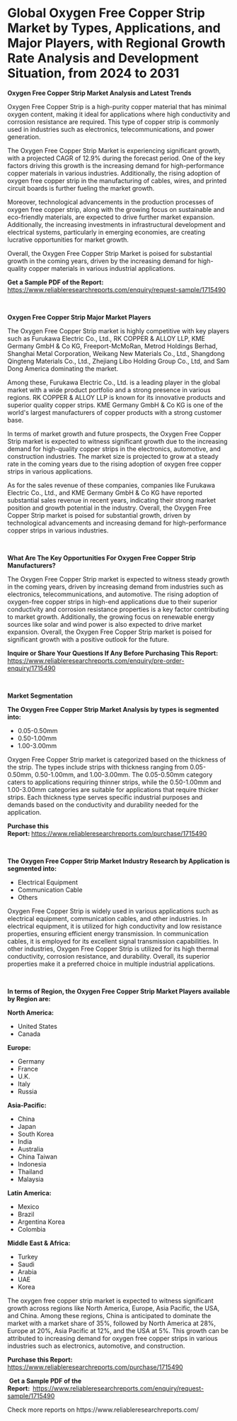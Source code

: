 <p><h1>Global Oxygen Free Copper Strip Market by Types, Applications, and Major Players, with Regional Growth Rate Analysis and Development Situation, from 2024 to 2031</h1></p><p><strong>Oxygen Free Copper Strip Market Analysis and Latest Trends</strong></p>
<p><p>Oxygen Free Copper Strip is a high-purity copper material that has minimal oxygen content, making it ideal for applications where high conductivity and corrosion resistance are required. This type of copper strip is commonly used in industries such as electronics, telecommunications, and power generation.</p><p>The Oxygen Free Copper Strip Market is experiencing significant growth, with a projected CAGR of 12.9% during the forecast period. One of the key factors driving this growth is the increasing demand for high-performance copper materials in various industries. Additionally, the rising adoption of oxygen free copper strip in the manufacturing of cables, wires, and printed circuit boards is further fueling the market growth.</p><p>Moreover, technological advancements in the production processes of oxygen free copper strip, along with the growing focus on sustainable and eco-friendly materials, are expected to drive further market expansion. Additionally, the increasing investments in infrastructural development and electrical systems, particularly in emerging economies, are creating lucrative opportunities for market growth.</p><p>Overall, the Oxygen Free Copper Strip Market is poised for substantial growth in the coming years, driven by the increasing demand for high-quality copper materials in various industrial applications.</p></p>
<p><strong>Get a Sample PDF of the Report:&nbsp;</strong> <a href="https://www.reliableresearchreports.com/enquiry/request-sample/1715490">https://www.reliableresearchreports.com/enquiry/request-sample/1715490</a></p>
<p>&nbsp;</p>
<p><strong>Oxygen Free Copper Strip Major Market Players</strong></p>
<p><p>The Oxygen Free Copper Strip market is highly competitive with key players such as Furukawa Electric Co., Ltd., RK COPPER & ALLOY LLP, KME Germany GmbH & Co KG, Freeport-McMoRan, Metrod Holdings Berhad, Shanghai Metal Corporation, Weikang New Materials Co., Ltd., Shangdong Qingteng Materials Co., Ltd., Zhejiang Libo Holding Group Co., Ltd, and Sam Dong America dominating the market.</p><p>Among these, Furukawa Electric Co., Ltd. is a leading player in the global market with a wide product portfolio and a strong presence in various regions. RK COPPER & ALLOY LLP is known for its innovative products and superior quality copper strips. KME Germany GmbH & Co KG is one of the world's largest manufacturers of copper products with a strong customer base.</p><p>In terms of market growth and future prospects, the Oxygen Free Copper Strip market is expected to witness significant growth due to the increasing demand for high-quality copper strips in the electronics, automotive, and construction industries. The market size is projected to grow at a steady rate in the coming years due to the rising adoption of oxygen free copper strips in various applications.</p><p>As for the sales revenue of these companies, companies like Furukawa Electric Co., Ltd., and KME Germany GmbH & Co KG have reported substantial sales revenue in recent years, indicating their strong market position and growth potential in the industry. Overall, the Oxygen Free Copper Strip market is poised for substantial growth, driven by technological advancements and increasing demand for high-performance copper strips in various industries.</p></p>
<p>&nbsp;</p>
<p><strong>What Are The Key Opportunities For Oxygen Free Copper Strip Manufacturers?</strong></p>
<p><p>The Oxygen Free Copper Strip market is expected to witness steady growth in the coming years, driven by increasing demand from industries such as electronics, telecommunications, and automotive. The rising adoption of oxygen-free copper strips in high-end applications due to their superior conductivity and corrosion resistance properties is a key factor contributing to market growth. Additionally, the growing focus on renewable energy sources like solar and wind power is also expected to drive market expansion. Overall, the Oxygen Free Copper Strip market is poised for significant growth with a positive outlook for the future.</p></p>
<p><strong>Inquire or Share Your Questions If Any Before Purchasing This Report:</strong> <a href="https://www.reliableresearchreports.com/enquiry/pre-order-enquiry/1715490">https://www.reliableresearchreports.com/enquiry/pre-order-enquiry/1715490</a></p>
<p>&nbsp;</p>
<p><strong>Market Segmentation</strong></p>
<p><strong>The Oxygen Free Copper Strip Market Analysis by types is segmented into:</strong></p>
<p><ul><li>0.05-0.50mm</li><li>0.50-1.00mm</li><li>1.00-3.00mm</li></ul></p>
<p><p>Oxygen Free Copper Strip market is categorized based on the thickness of the strip. The types include strips with thickness ranging from 0.05-0.50mm, 0.50-1.00mm, and 1.00-3.00mm. The 0.05-0.50mm category caters to applications requiring thinner strips, while the 0.50-1.00mm and 1.00-3.00mm categories are suitable for applications that require thicker strips. Each thickness type serves specific industrial purposes and demands based on the conductivity and durability needed for the application.</p></p>
<p><strong>Purchase this Report:&nbsp;</strong><a href="https://www.reliableresearchreports.com/purchase/1715490">https://www.reliableresearchreports.com/purchase/1715490</a></p>
<p>&nbsp;</p>
<p><strong>The Oxygen Free Copper Strip Market Industry Research by Application is segmented into:</strong></p>
<p><ul><li>Electrical Equipment</li><li>Communication Cable</li><li>Others</li></ul></p>
<p><p>Oxygen Free Copper Strip is widely used in various applications such as electrical equipment, communication cables, and other industries. In electrical equipment, it is utilized for high conductivity and low resistance properties, ensuring efficient energy transmission. In communication cables, it is employed for its excellent signal transmission capabilities. In other industries, Oxygen Free Copper Strip is utilized for its high thermal conductivity, corrosion resistance, and durability. Overall, its superior properties make it a preferred choice in multiple industrial applications.</p></p>
<p>&nbsp;</p>
<p><strong>In terms of Region, the Oxygen Free Copper Strip Market Players available by Region are:</strong></p>
<p>
    <p> <strong> North America: </strong>
        <ul>
            <li>United States</li>
            <li>Canada</li>
        </ul>
        </p> 
    <p> <strong> Europe: </strong>
        <ul>
            <li>Germany</li>
            <li>France</li>
            <li>U.K.</li>
            <li>Italy</li>
            <li>Russia</li>
        </ul>
        </p> 
    <p> <strong> Asia-Pacific: </strong>
        <ul>
            <li>China</li>
            <li>Japan</li>
            <li>South Korea</li>
            <li>India</li>
            <li>Australia</li>
            <li>China Taiwan</li>
            <li>Indonesia</li>
            <li>Thailand</li>
            <li>Malaysia</li>
        </ul>
        </p> 
    <p> <strong> Latin America: </strong>
        <ul>
            <li>Mexico</li>
            <li>Brazil</li>
            <li>Argentina Korea</li>
            <li>Colombia</li>
        </ul>
        </p> 
    <p> <strong> Middle East & Africa: </strong>
        <ul>
            <li>Turkey</li>
            <li>Saudi</li>
            <li>Arabia</li>
            <li>UAE</li>
            <li>Korea</li>
        </ul>
    </p>
    </p>
<p><p>The oxygen free copper strip market is expected to witness significant growth across regions like North America, Europe, Asia Pacific, the USA, and China. Among these regions, China is anticipated to dominate the market with a market share of 35%, followed by North America at 28%, Europe at 20%, Asia Pacific at 12%, and the USA at 5%. This growth can be attributed to increasing demand for oxygen free copper strips in various industries such as electronics, automotive, and construction.</p></p>
<p><strong>Purchase this Report: </strong><a href="https://www.reliableresearchreports.com/purchase/1715490">https://www.reliableresearchreports.com/purchase/1715490</a></p>
<p>&nbsp;<strong>Get a Sample PDF of the Report:&nbsp;&nbsp;</strong><a href="https://www.reliableresearchreports.com/enquiry/request-sample/1715490">https://www.reliableresearchreports.com/enquiry/request-sample/1715490</a></p>
<p><strong></strong></p>
<p>Check more reports on https://www.reliableresearchreports.com/</p>